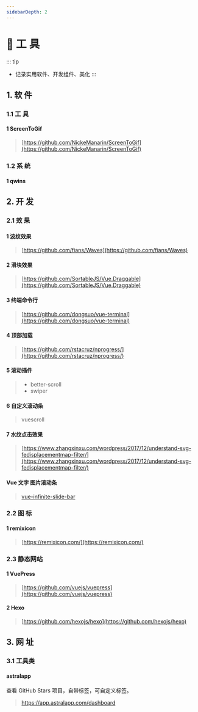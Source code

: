 ```yaml
---
sidebarDepth: 2
---
```

# 📌 工 具
::: tip
- 记录实用软件、开发组件、美化
:::

## 1. 软 件
### 1.1 工 具
#### 1 ScreenToGif
> [https://github.com/NickeManarin/ScreenToGif](https://github.com/NickeManarin/ScreenToGif)

### 1.2 系 统
#### 1 qwins

## 2. 开 发
### 2.1 效 果
#### 1 波纹效果
> [https://github.com/fians/Waves](https://github.com/fians/Waves)

#### 2 滑块效果
> [https://github.com/SortableJS/Vue.Draggable](https://github.com/SortableJS/Vue.Draggable)

#### 3 终端命令行
> [https://github.com/dongsuo/vue-terminal](https://github.com/dongsuo/vue-terminal)

#### 4 顶部加载
> [https://github.com/rstacruz/nprogress/](https://github.com/rstacruz/nprogress/)

#### 5 滚动插件
> - better-scroll
> - swiper

#### 6 自定义滚动条
> vuescroll

#### 7 水纹点击效果
> [https://www.zhangxinxu.com/wordpress/2017/12/understand-svg-fedisplacementmap-filter/](https://www.zhangxinxu.com/wordpress/2017/12/understand-svg-fedisplacementmap-filter/)

#### Vue 文字 图片滚动条
> [vue-infinite-slide-bar](https://github.com/biigpongsatorn/vue-infinite-slide-bar)

### 2.2 图 标
#### 1 remixicon
> [https://remixicon.com/](https://remixicon.com/)

### 2.3 静态网站
#### 1 VuePress
> [https://github.com/vuejs/vuepress](https://github.com/vuejs/vuepress)

#### 2 Hexo
> [https://github.com/hexojs/hexo](https://github.com/hexojs/hexo)

## 3. 网 址
### 3.1 工具类
#### astralapp
查看 GitHub Stars 项目，自带标签，可自定义标签。
> https://app.astralapp.com/dashboard